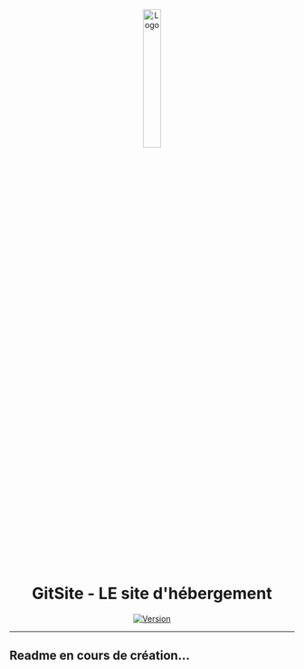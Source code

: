 <div align="center">
  <a href="https://gitsite.dev"><img src="https://gitsite.dev/images/gitsite.png" alt="Logo" width="25%" height="auto"></a>

# GitSite - LE site d'hébergement
  [![Version](https://img.shields.io/badge/Site%20:-v0.1.5-ff6666?labelColor=23272A)](https://github.com/20syldev/gitsite/releases/latest)
</div>

---

## Readme en cours de création...
